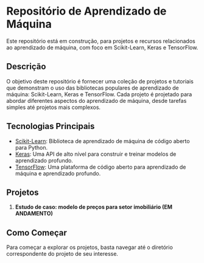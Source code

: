 # Repositório de Aprendizado de Máquina

Este repositório está em construção, para projetos e recursos relacionados ao aprendizado de máquina, com foco em Scikit-Learn, Keras e TensorFlow.

## Descrição

O objetivo deste repositório é fornecer uma coleção de projetos e tutoriais que demonstram o uso das bibliotecas populares de aprendizado de máquina: Scikit-Learn, Keras e TensorFlow. Cada projeto é projetado para abordar diferentes aspectos do aprendizado de máquina, desde tarefas simples até projetos mais complexos.

## Tecnologias Principais

- [Scikit-Learn](https://scikit-learn.org/): Biblioteca de aprendizado de máquina de código aberto para Python.
- [Keras](https://keras.io/): Uma API de alto nível para construir e treinar modelos de aprendizado profundo.
- [TensorFlow](https://www.tensorflow.org/): Uma plataforma de código aberto para aprendizado de máquina e aprendizado profundo.

## Projetos

1. **Estudo de caso: modelo de preços para setor imobiliário (EM ANDAMENTO)**

## Como Começar

Para começar a explorar os projetos, basta navegar até o diretório correspondente do projeto de seu interesse.
